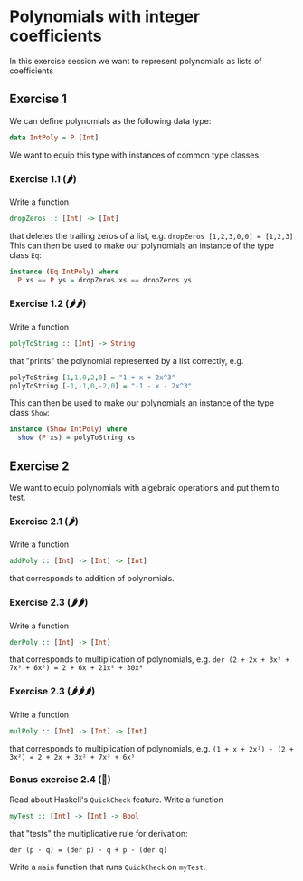 # Polynomials with integer coefficients

In this exercise session we want to represent polynomials as
lists of coefficients


## Exercise 1

We can define polynomials as the following data type:

```haskell
data IntPoly = P [Int]
```

We want to equip this type with instances of common type classes.

### Exercise 1.1 (🌶)

Write a function

```haskell
dropZeros :: [Int] -> [Int]
```

that deletes the trailing zeros of a list, e.g. `dropZeros [1,2,3,0,0] = [1,2,3]`
This can then be used to make our polynomials an instance of the type class `Eq`:

```haskell
instance (Eq IntPoly) where
  P xs == P ys = dropZeros xs == dropZeros ys
```
### Exercise 1.2 (🌶🌶)

Write a function

```haskell
polyToString :: [Int] -> String
```

that "prints" the polynomial represented by a list correctly, e.g.

```haskell
polyToString [1,1,0,2,0] = "1 + x + 2x^3"
polyToString [-1,-1,0,-2,0] = "-1 - x - 2x^3"
```

This can then be used to make our polynomials an instance of the type class `Show`:

```haskell
instance (Show IntPoly) where
  show (P xs) = polyToString xs
```


## Exercise 2

We want to equip polynomials with algebraic operations and put them to test.

### Exercise 2.1 (🌶)

Write a function

```haskell
addPoly :: [Int] -> [Int] -> [Int]
```

that corresponds to addition of polynomials.

### Exercise 2.3 (🌶🌶)

Write a function

```haskell
derPoly :: [Int] -> [Int]
```

that corresponds to multiplication of polynomials, e.g.
`der (2 + 2x + 3x² + 7x³ + 6x⁵) = 2 + 6x + 21x² + 30x⁴`

### Exercise 2.3 (🌶🌶🌶)

Write a function

```haskell
mulPoly :: [Int] -> [Int] -> [Int]
```

that corresponds to multiplication of polynomials, e.g.
`(1 + x + 2x³) · (2 + 3x²) = 2 + 2x + 3x² + 7x³ + 6x⁵`

### Bonus exercise 2.4 (💫)

Read about Haskell's `QuickCheck` feature. Write a function

```haskell
myTest :: [Int] -> [Int] -> Bool
```

that "tests" the multiplicative rule for derivation:

```
der (p · q) = (der p) · q + p · (der q)
```

Write a  `main` function that runs `QuickCheck` on `myTest`.

